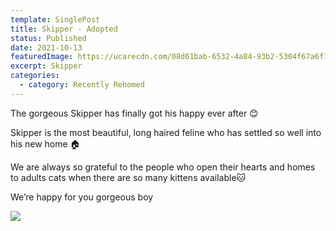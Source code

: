 ```yaml
---
template: SinglePost
title: Skipper - Adopted
status: Published
date: 2021-10-13
featuredImage: https://ucarecdn.com/08d61bab-6532-4a84-93b2-5304f67a6f16/-/crop/228x170/92,151/-/preview/
excerpt: Skipper
categories:
  - category: Recently Rehomed
---
```

The gorgeous Skipper has finally got his happy ever after 😊

Skipper is the most beautiful, long haired feline who has settled so well into his new home 🏠

We are always so grateful to the people who open their hearts and homes to adults cats when there are so many kittens available🐱

We’re happy for you gorgeous boy

![](https://ucarecdn.com/0d84bb05-b5ef-404a-9a7e-4a20c1f11e53/)